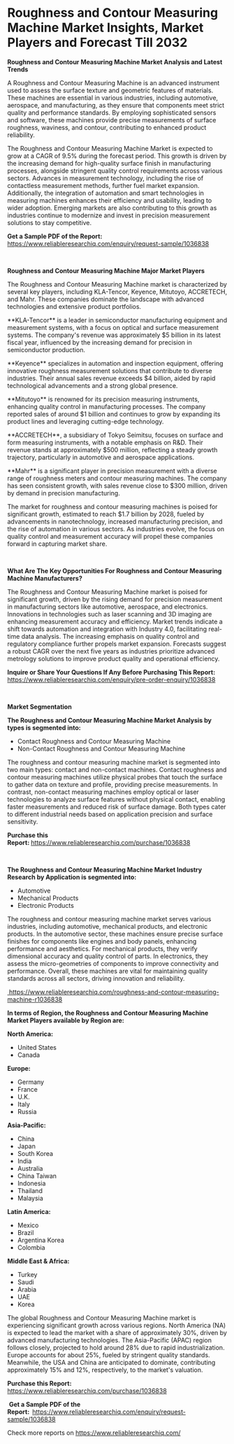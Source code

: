 <p><h1>Roughness and Contour Measuring Machine Market Insights, Market Players and Forecast Till 2032</h1></p><p><strong>Roughness and Contour Measuring Machine Market Analysis and Latest Trends</strong></p>
<p><p>A Roughness and Contour Measuring Machine is an advanced instrument used to assess the surface texture and geometric features of materials. These machines are essential in various industries, including automotive, aerospace, and manufacturing, as they ensure that components meet strict quality and performance standards. By employing sophisticated sensors and software, these machines provide precise measurements of surface roughness, waviness, and contour, contributing to enhanced product reliability.</p><p>The Roughness and Contour Measuring Machine Market is expected to grow at a CAGR of 9.5% during the forecast period. This growth is driven by the increasing demand for high-quality surface finish in manufacturing processes, alongside stringent quality control requirements across various sectors. Advances in measurement technology, including the rise of contactless measurement methods, further fuel market expansion. Additionally, the integration of automation and smart technologies in measuring machines enhances their efficiency and usability, leading to wider adoption. Emerging markets are also contributing to this growth as industries continue to modernize and invest in precision measurement solutions to stay competitive.</p></p>
<p><strong>Get a Sample PDF of the Report:&nbsp;</strong> <a href="https://www.reliableresearchiq.com/enquiry/request-sample/1036838?utm_campaign=3318&utm_medium=2&utm_source=Github&utm_content=ia&utm_term=21032025&utm_id=roughness-and-contour-measuring-machine">https://www.reliableresearchiq.com/enquiry/request-sample/1036838</a></p>
<p>&nbsp;</p>
<p><strong>Roughness and Contour Measuring Machine Major Market Players</strong></p>
<p><p>The Roughness and Contour Measuring Machine market is characterized by several key players, including KLA-Tencor, Keyence, Mitutoyo, ACCRETECH, and Mahr. These companies dominate the landscape with advanced technologies and extensive product portfolios.</p><p>**KLA-Tencor** is a leader in semiconductor manufacturing equipment and measurement systems, with a focus on optical and surface measurement systems. The company's revenue was approximately $5 billion in its latest fiscal year, influenced by the increasing demand for precision in semiconductor production.</p><p>**Keyence** specializes in automation and inspection equipment, offering innovative roughness measurement solutions that contribute to diverse industries. Their annual sales revenue exceeds $4 billion, aided by rapid technological advancements and a strong global presence.</p><p>**Mitutoyo** is renowned for its precision measuring instruments, enhancing quality control in manufacturing processes. The company reported sales of around $1 billion and continues to grow by expanding its product lines and leveraging cutting-edge technology.</p><p>**ACCRETECH**, a subsidiary of Tokyo Seimitsu, focuses on surface and form measuring instruments, with a notable emphasis on R&D. Their revenue stands at approximately $500 million, reflecting a steady growth trajectory, particularly in automotive and aerospace applications.</p><p>**Mahr** is a significant player in precision measurement with a diverse range of roughness meters and contour measuring machines. The company has seen consistent growth, with sales revenue close to $300 million, driven by demand in precision manufacturing.</p><p>The market for roughness and contour measuring machines is poised for significant growth, estimated to reach $1.7 billion by 2028, fueled by advancements in nanotechnology, increased manufacturing precision, and the rise of automation in various sectors. As industries evolve, the focus on quality control and measurement accuracy will propel these companies forward in capturing market share.</p></p>
<p>&nbsp;</p>
<p><strong>What Are The Key Opportunities For Roughness and Contour Measuring Machine Manufacturers?</strong></p>
<p><p>The Roughness and Contour Measuring Machine market is poised for significant growth, driven by the rising demand for precision measurement in manufacturing sectors like automotive, aerospace, and electronics. Innovations in technologies such as laser scanning and 3D imaging are enhancing measurement accuracy and efficiency. Market trends indicate a shift towards automation and integration with Industry 4.0, facilitating real-time data analysis. The increasing emphasis on quality control and regulatory compliance further propels market expansion. Forecasts suggest a robust CAGR over the next five years as industries prioritize advanced metrology solutions to improve product quality and operational efficiency.</p></p>
<p><strong>Inquire or Share Your Questions If Any Before Purchasing This Report:</strong> <a href="https://www.reliableresearchiq.com/enquiry/pre-order-enquiry/1036838?utm_campaign=3318&utm_medium=2&utm_source=Github&utm_content=ia&utm_term=21032025&utm_id=roughness-and-contour-measuring-machine">https://www.reliableresearchiq.com/enquiry/pre-order-enquiry/1036838</a></p>
<p>&nbsp;</p>
<p><strong>Market Segmentation</strong></p>
<p><strong>The Roughness and Contour Measuring Machine Market Analysis by types is segmented into:</strong></p>
<p><ul><li>Contact Roughness and Contour Measuring Machine</li><li>Non-Contact Roughness and Contour Measuring Machine</li></ul></p>
<p><p>The roughness and contour measuring machine market is segmented into two main types: contact and non-contact machines. Contact roughness and contour measuring machines utilize physical probes that touch the surface to gather data on texture and profile, providing precise measurements. In contrast, non-contact measuring machines employ optical or laser technologies to analyze surface features without physical contact, enabling faster measurements and reduced risk of surface damage. Both types cater to different industrial needs based on application precision and surface sensitivity.</p></p>
<p><strong>Purchase this Report:&nbsp;</strong><a href="https://www.reliableresearchiq.com/purchase/1036838?utm_campaign=3318&utm_medium=2&utm_source=Github&utm_content=ia&utm_term=21032025&utm_id=roughness-and-contour-measuring-machine">https://www.reliableresearchiq.com/purchase/1036838</a></p>
<p>&nbsp;</p>
<p><strong>The Roughness and Contour Measuring Machine Market Industry Research by Application is segmented into:</strong></p>
<p><ul><li>Automotive</li><li>Mechanical Products</li><li>Electronic Products</li></ul></p>
<p><p>The roughness and contour measuring machine market serves various industries, including automotive, mechanical products, and electronic products. In the automotive sector, these machines ensure precise surface finishes for components like engines and body panels, enhancing performance and aesthetics. For mechanical products, they verify dimensional accuracy and quality control of parts. In electronics, they assess the micro-geometries of components to improve connectivity and performance. Overall, these machines are vital for maintaining quality standards across all sectors, driving innovation and reliability.</p></p>
<p><a href="https://www.reliableresearchiq.com/roughness-and-contour-measuring-machine-r1036838?utm_campaign=3318&utm_medium=2&utm_source=Github&utm_content=ia&utm_term=21032025&utm_id=roughness-and-contour-measuring-machine">&nbsp;https://www.reliableresearchiq.com/roughness-and-contour-measuring-machine-r1036838</a></p>
<p><strong>In terms of Region, the Roughness and Contour Measuring Machine Market Players available by Region are:</strong></p>
<p>
    <p> <strong> North America: </strong>
        <ul>
            <li>United States</li>
            <li>Canada</li>
        </ul>
        </p> 
    <p> <strong> Europe: </strong>
        <ul>
            <li>Germany</li>
            <li>France</li>
            <li>U.K.</li>
            <li>Italy</li>
            <li>Russia</li>
        </ul>
        </p> 
    <p> <strong> Asia-Pacific: </strong>
        <ul>
            <li>China</li>
            <li>Japan</li>
            <li>South Korea</li>
            <li>India</li>
            <li>Australia</li>
            <li>China Taiwan</li>
            <li>Indonesia</li>
            <li>Thailand</li>
            <li>Malaysia</li>
        </ul>
        </p> 
    <p> <strong> Latin America: </strong>
        <ul>
            <li>Mexico</li>
            <li>Brazil</li>
            <li>Argentina Korea</li>
            <li>Colombia</li>
        </ul>
        </p> 
    <p> <strong> Middle East & Africa: </strong>
        <ul>
            <li>Turkey</li>
            <li>Saudi</li>
            <li>Arabia</li>
            <li>UAE</li>
            <li>Korea</li>
        </ul>
    </p>
    </p>
<p><p>The global Roughness and Contour Measuring Machine market is experiencing significant growth across various regions. North America (NA) is expected to lead the market with a share of approximately 30%, driven by advanced manufacturing technologies. The Asia-Pacific (APAC) region follows closely, projected to hold around 28% due to rapid industrialization. Europe accounts for about 25%, fueled by stringent quality standards. Meanwhile, the USA and China are anticipated to dominate, contributing approximately 15% and 12%, respectively, to the market's valuation.</p></p>
<p><strong>Purchase this Report: </strong><a href="https://www.reliableresearchiq.com/purchase/1036838?utm_campaign=3318&utm_medium=2&utm_source=Github&utm_content=ia&utm_term=21032025&utm_id=roughness-and-contour-measuring-machine">https://www.reliableresearchiq.com/purchase/1036838</a></p>
<p>&nbsp;<strong>Get a Sample PDF of the Report:&nbsp;&nbsp;</strong><a href="https://www.reliableresearchiq.com/enquiry/request-sample/1036838?utm_campaign=3318&utm_medium=2&utm_source=Github&utm_content=ia&utm_term=21032025&utm_id=roughness-and-contour-measuring-machine">https://www.reliableresearchiq.com/enquiry/request-sample/1036838</a></p>
<p><strong></strong></p>
<p>Check more reports on <a href="https://www.reliableresearchiq.com/?utm_campaign=3318&utm_medium=2&utm_source=Github&utm_content=ia&utm_term=21032025&utm_id=roughness-and-contour-measuring-machine">https://www.reliableresearchiq.com/</a></p>